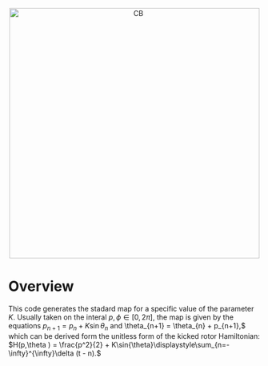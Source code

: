 <p align="center">
<img width="500" alt="CB" src="https://github.com/user-attachments/assets/bf421467-3190-4d65-abfd-e6672065044b">
</p>

# Overview
This code generates the stadard map for a specific value of the parameter $K$. Usually taken on the interal $p,\phi\in [0,2\pi ]$, the map is given by the equations
$p_{n+1} = p_{n} + K\sin{\theta_{n}}$ and \theta_{n+1} = \theta_{n} + p_{n+1},$
which can be derived form the unitless form of the kicked rotor Hamiltonian:
$H(p,\theta ) = \frac{p^2}{2} + K\sin{\theta}\displaystyle\sum_{n=-\infty}^{\infty}\delta (t - n).$
